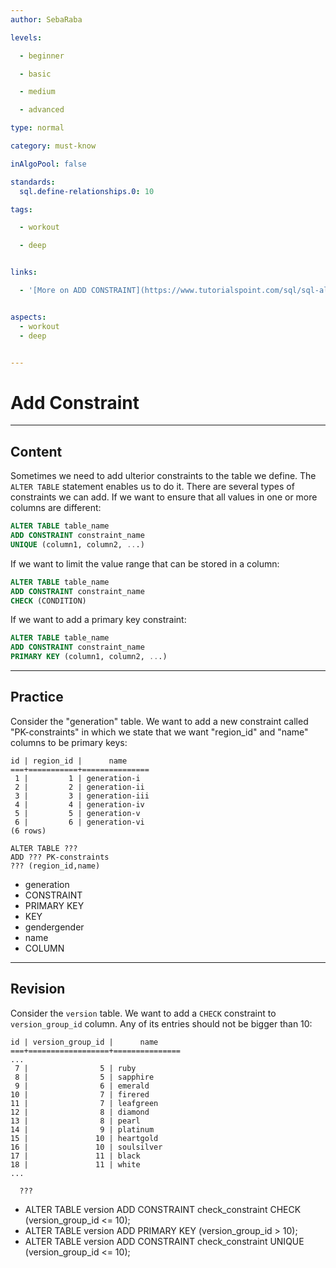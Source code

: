 ```yaml
---
author: SebaRaba

levels:

  - beginner

  - basic

  - medium

  - advanced

type: normal

category: must-know

inAlgoPool: false

standards:
  sql.define-relationships.0: 10

tags:

  - workout

  - deep


links:

  - '[More on ADD CONSTRAINT](https://www.tutorialspoint.com/sql/sql-alter-command.htm){website}'


aspects:
  - workout
  - deep


---
```


# Add Constraint

---
## Content

Sometimes we need to add ulterior constraints to the table we define. The `ALTER TABLE` statement enables us to do it. There are several types of constraints we can add. If we want to ensure that all values in one or more columns are different:
```sql
ALTER TABLE table_name
ADD CONSTRAINT constraint_name
UNIQUE (column1, column2, ...)
```

If we want to limit the value range that can be stored in a column:
```sql
ALTER TABLE table_name
ADD CONSTRAINT constraint_name
CHECK (CONDITION)
```

If we want to add a primary key constraint:
```sql
ALTER TABLE table_name
ADD CONSTRAINT constraint_name
PRIMARY KEY (column1, column2, ...)
```

---
## Practice

Consider the "generation" table. We want to add a new constraint called "PK-constraints" in which we state that we want "region_id" and "name" columns to be primary keys:
```
id | region_id |      name      
===+===========+===============
 1 |         1 | generation-i
 2 |         2 | generation-ii
 3 |         3 | generation-iii
 4 |         4 | generation-iv
 5 |         5 | generation-v
 6 |         6 | generation-vi
(6 rows)

ALTER TABLE ???
ADD ??? PK-constraints
??? (region_id,name)
```


* generation
* CONSTRAINT
* PRIMARY KEY
* KEY
* gendergender
* name
* COLUMN

---
## Revision

Consider the `version` table. We want to add a `CHECK` constraint to `version_group_id` column. Any of its entries should not be bigger than 10:
```
id | version_group_id |      name      
===+==================+===============
...
 7 |                5 | ruby
 8 |                5 | sapphire
 9 |                6 | emerald
10 |                7 | firered
11 |                7 | leafgreen
12 |                8 | diamond
13 |                8 | pearl
14 |                9 | platinum
15 |               10 | heartgold
16 |               10 | soulsilver
17 |               11 | black
18 |               11 | white
...

  ???
```

* ALTER TABLE version ADD CONSTRAINT check_constraint CHECK (version_group_id <= 10);
* ALTER TABLE version ADD PRIMARY KEY (version_group_id > 10);
* ALTER TABLE version ADD CONSTRAINT check_constraint UNIQUE (version_group_id <= 10);
 
 
